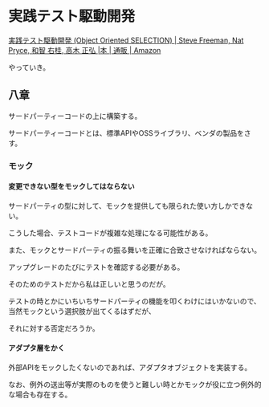 # 実践テスト駆動開発

[実践テスト駆動開発 (Object Oriented SELECTION) | Steve Freeman, Nat Pryce, 和智 右桂, 高木 正弘 |本 | 通販 | Amazon](https://www.amazon.co.jp/%E5%AE%9F%E8%B7%B5%E3%83%86%E3%82%B9%E3%83%88%E9%A7%86%E5%8B%95%E9%96%8B%E7%99%BA-Object-Oriented-SELECTION-Freeman/dp/4798124583)

やっていき。

## 八章

サードパーティーコードの上に構築する。

サードパーティーコードとは、標準APIやOSSライブラリ、ベンダの製品をさす。

### モック

#### 変更できない型をモックしてはならない

サードパーティの型に対して、モックを提供しても限られた使い方しかできない。

こうした場合、テストコードが複雑な処理になる可能性がある。

また、モックとサードパーティの振る舞いを正確に合致させなければならない。

アップグレードのたびにテストを確認する必要がある。

そのためのテストだから私は正しいと思うのだが。

テストの時とかにいちいちサードパーティの機能を叩くわけにはいかないので、当然モックという選択肢が出てくるはずだが、

それに対する否定だろうか。

#### アダプタ層をかく

外部APIをモックしたくないのであれば、アダプタオブジェクトを実装する。

なお、例外の送出等が実際のものを使うと難しい時とかモックが役に立つ例外的な場合も存在する。

